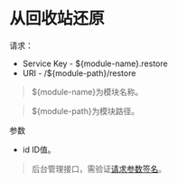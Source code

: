 # 从回收站还原

请求：
- Service Key - ${module-name}.restore
- URI - /${module-path}/restore
> ${module-name}为模块名称。

> ${module-path}为模块路径。

参数
- id ID值。

> 后台管理接口，需验证[请求参数签名](https://github.com/heisedebaise/tephra/blob/master/tephra-ctrl/doc/sign.md)。
